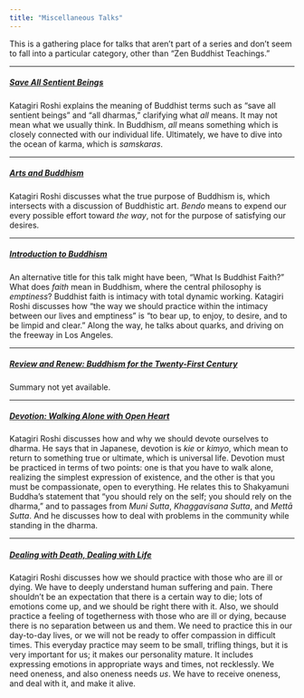 ```yaml
---
title: "Miscellaneous Talks"
---
```


This is a gathering place for talks that aren’t part of a series and don’t seem to fall into a particular category, other than “Zen Buddhist Teachings.”

---

##### [Save All Sentient Beings](1980-03-15-Save-All-Sentient-Beings)

Katagiri Roshi explains the meaning of Buddhist terms such as “save all sentient beings” and “all dharmas,” clarifying what *all* means. It may not mean what we usually think. In Buddhism, *all* means something which is closely connected with our individual life. Ultimately, we have to dive into the ocean of karma, which is *samskaras*.

---

##### [Arts and Buddhism](1983-10-29-Arts-and-Buddhism)

Katagiri Roshi discusses what the true purpose of Buddhism is, which intersects with a discussion of Buddhistic art. *Bendo* means to expend our every possible effort toward *the way*, not for the purpose of satisfying our desires. 

---

##### [Introduction to Buddhism](1985-06-22-Introduction-to-Buddhism)

An alternative title for this talk might have been, “What Is Buddhist Faith?” What does *faith* mean in Buddhism, where the central philosophy is *emptiness*? Buddhist faith is intimacy with total dynamic working. Katagiri Roshi discusses how “the way we should practice within the intimacy between our lives and emptiness” is “to bear up, to enjoy, to desire, and to be limpid and clear.” Along the way, he talks about quarks, and driving on the freeway in Los Angeles.

---

##### [Review and Renew: Buddhism for the Twenty-First Century](1988-10-05-Review-and-Renew)

Summary not yet available.

--- 

##### [Devotion: Walking Alone with Open Heart](1988-12-24-Devotion-Walking-Alone-with-Open-Heart)

Katagiri Roshi discusses how and why we should devote ourselves to dharma. He says that in Japanese, devotion is *kie* or *kimyo*, which mean to return to something true or ultimate, which is universal life. Devotion must be practiced in terms of two points: one is that you have to walk alone, realizing the simplest expression of existence, and the other is that you must be compassionate, open to everything. He relates this to Shakyamuni Buddha’s statement that “you should rely on the self; you should rely on the dharma,” and to passages from *Muni Sutta*, *Khaggavisana Sutta*, and *Mettā Sutta*. And he discusses how to deal with problems in the community while standing in the dharma. 

---

##### [Dealing with Death, Dealing with Life](1989-01-07-Dealing-with-Death-Dealing-with-Life)

Katagiri Roshi discusses how we should practice with those who are ill or dying. We have to deeply understand human suffering and pain. There shouldn’t be an expectation that there is a certain way to die; lots of emotions come up, and we should be right there with it. Also, we should practice a feeling of togetherness with those who are ill or dying, because there is no separation between us and them. We need to practice this in our day-to-day lives, or we will not be ready to offer compassion in difficult times. This everyday practice may seem to be small, trifling things, but it is very important for us; it makes our personality mature. It includes expressing emotions in appropriate ways and times, not recklessly. We need oneness, and also oneness needs *us*. We have to receive oneness, and deal with it, and make it alive.

